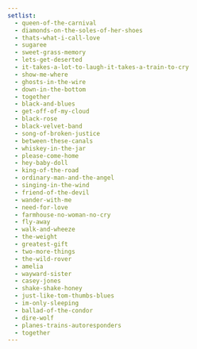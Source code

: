 ```yaml
---
setlist:
  - queen-of-the-carnival
  - diamonds-on-the-soles-of-her-shoes
  - thats-what-i-call-love
  - sugaree
  - sweet-grass-memory
  - lets-get-deserted
  - it-takes-a-lot-to-laugh-it-takes-a-train-to-cry
  - show-me-where
  - ghosts-in-the-wire
  - down-in-the-bottom
  - together
  - black-and-blues
  - get-off-of-my-cloud
  - black-rose
  - black-velvet-band
  - song-of-broken-justice
  - between-these-canals
  - whiskey-in-the-jar
  - please-come-home
  - hey-baby-doll
  - king-of-the-road
  - ordinary-man-and-the-angel
  - singing-in-the-wind
  - friend-of-the-devil
  - wander-with-me
  - need-for-love
  - farmhouse-no-woman-no-cry
  - fly-away
  - walk-and-wheeze
  - the-weight
  - greatest-gift
  - two-more-things
  - the-wild-rover
  - amelia
  - wayward-sister
  - casey-jones
  - shake-shake-honey
  - just-like-tom-thumbs-blues
  - im-only-sleeping
  - ballad-of-the-condor
  - dire-wolf
  - planes-trains-autoresponders
  - together
---
```

